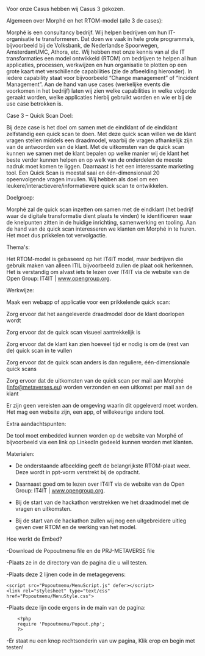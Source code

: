 Voor onze Casus hebben wij Casus 3 gekozen. 

 Algemeen over Morphé en het RTOM-model (alle 3 de cases): 

Morphé is een consultancy bedrijf. Wij helpen bedrijven om hun IT-organisatie te transformeren. Dat doen we vaak in hele grote programma’s, bijvoorbeeld bij de Volksbank, de Nederlandse Spoorwegen, AmsterdamUMC, Athora, etc. Wij hebben met onze kennis van al die IT transformaties een model ontwikkeld (RTOM) om bedrijven te helpen al hun applicaties, processen, werkwijzen en hun organisatie te plotten op een grote kaart met verschillende capabilities (zie de afbeelding hieronder). In iedere capability staat voor bijvoorbeeld “Change management” of “Incident Management”. Aan de hand van use cases (werkelijke events die voorkomen in het bedrijf) laten wij zien welke capabilities in welke volgorde geraakt worden, welke applicaties hierbij gebruikt worden en wie er bij de use case betrokken is. 

 
Case 3 – Quick Scan 
Doel: 

Bij deze case is het doel om samen met de eindklant of de eindklant zelfstandig een quick scan te doen. Met deze quick scan willen we de klant vragen stellen middels een draadmodel, waarbij de vragen afhankelijk zijn van de antwoorden van de klant. Met de uitkomsten van de quick scan kunnen we samen met de klant bepalen op welke manier wij de klant het beste verder kunnen helpen en op welk van de onderdelen de meeste nadruk moet komen te liggen. Daarnaast is het een interessante marketing tool. Een Quick Scan is meestal saai en één-dimensionaal 20 opeenvolgende vragen invullen. Wij hebben als doel om een leukere/interactievere/informatievere quick scan te ontwikkelen.  

 

Doelgroep: 

Morphé zal de quick scan inzetten om samen met de eindklant (het bedrijf waar de digitale transformatie dient plaats te vinden) te identificeren waar de knelpunten zitten in de huidige inrichting, samenwerking en tooling. Aan de hand van de quick scan interesseren we klanten om Morphé in te huren. Het moet dus prikkelen tot vervolgactie. 

 

Thema's: 

Het RTOM-model is gebaseerd op het IT4IT model, maar bedrijven die gebruik maken van alleen ITIL bijvoorbeeld zullen de plaat ook herkennen. Het is verstandig om alvast iets te lezen over IT4IT via de website van de Open Group: IT4IT | www.opengroup.org.  

Werkwijze: 

Maak een webapp of applicatie voor een prikkelende quick scan: 

Zorg ervoor dat het aangeleverde draadmodel door de klant doorlopen wordt  

Zorg ervoor dat de quick scan visueel aantrekkelijk is 

Zorg ervoor dat de klant kan zien hoeveel tijd er nodig is om de (rest van de) quick scan in te vullen 

Zorg ervoor dat de quick scan anders is dan reguliere, één-dimensionale quick scans 

Zorg ervoor dat de uitkomsten van de quick scan per mail aan Morphé (info@metaverses.eu) worden verzonden en een uitkomst per mail aan de klant 

 

Er zijn geen vereisten aan de omgeving waarin dit opgeleverd moet worden. Het mag een website zijn, een app, of willekeurige andere tool.  

 

Extra aandachtspunten: 

De tool moet embedded kunnen worden op de website van Morphé of bijvoorbeeld via een link op LinkedIn gedeeld kunnen worden met klanten. 

 

Materialen: 

* De onderstaande afbeelding geeft de belangrijkste RTOM-plaat weer. Deze wordt in ppt-vorm verstrekt bij de opdracht.  

* Daarnaast goed om te lezen over IT4IT via de website van de Open Group: IT4IT | www.opengroup.org.  

* Bij de start van de hackathon verstrekken we het draadmodel met de vragen en uitkomsten. 

* Bij de start van de hackathon zullen wij nog een uitgebreidere uitleg geven over RTOM en de werking van het model. 










Hoe werkt de Embed?

-Download de Popoutmenu file en de PRJ-METAVERSE file

-Plaats ze in de directory van de pagina die u wil testen.

-Plaats deze 2 lijnen code in de metagegevens:

    <script src="Popoutmenu/MenuScript.js" defer></script>
    <link rel="stylesheet" type="text/css" href="Popoutmenu/MenuStyle.css">

-Plaats deze lijn code ergens in de main van de pagina:

        <?php
        require 'Popoutmenu/Popout.php';
        ?>
        
-Er staat nu een knop rechtsonderin van uw pagina, Klik erop en begin met testen!
